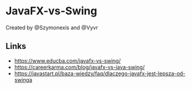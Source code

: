 # JavaFX-vs-Swing

Created by @Szymonexis and @Vyvr

## Links
- https://www.educba.com/javafx-vs-swing/
- https://careerkarma.com/blog/javafx-vs-java-swing/
- https://javastart.pl/baza-wiedzy/faq/dlaczego-javafx-jest-lepsza-od-swinga
